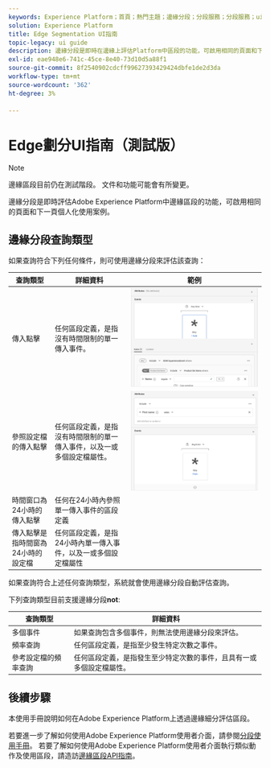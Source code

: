 ```yaml
---
keywords: Experience Platform；首頁；熱門主題；邊緣分段；分段服務；分段服務；ui指南；串流邊緣；
solution: Experience Platform
title: Edge Segmentation UI指南
topic-legacy: ui guide
description: 邊緣分段是即時在邊緣上評估Platform中區段的功能，可啟用相同的頁面和下一頁個人化使用案例。
exl-id: eae948e6-741c-45ce-8e40-73d10d5a88f1
source-git-commit: 8f2540902cdcff99627393429424dbfe1de2d3da
workflow-type: tm+mt
source-wordcount: '362'
ht-degree: 3%

---
```


# Edge劃分UI指南（測試版）

>[!NOTE]
>
>邊緣區段目前仍在測試階段。 文件和功能可能會有所變更。

邊緣分段是即時評估Adobe Experience Platform中邊緣區段的功能，可啟用相同的頁面和下一頁個人化使用案例。

## 邊緣分段查詢類型

如果查詢符合下列任何條件，則可使用邊緣分段來評估該查詢：

| 查詢類型 | 詳細資料 | 範例 |
| ---------- | ------- | ------- |
| 傳入點擊 | 任何區段定義，是指沒有時間限制的單一傳入事件。 | ![](../images/ui/edge-segmentation/incoming-hit.png) |
| 參照設定檔的傳入點擊 | 任何區段定義，是指沒有時間限制的單一傳入事件，以及一或多個設定檔屬性。 | ![](../images/ui/edge-segmentation/profile-hit.png) |
| 時間窗口為24小時的傳入點擊 | 任何在24小時內參照單一傳入事件的區段定義 |  |
| 傳入點擊是指時間窗為24小時的設定檔 | 任何區段定義，是指24小時內單一傳入事件，以及一或多個設定檔屬性 |  |

如果查詢符合上述任何查詢類型，系統就會使用邊緣分段自動評估查詢。

下列查詢類型目前支援邊緣分段&#x200B;**not**:

| 查詢類型 | 詳細資料 |
| ---------- | ------- |
| 多個事件 | 如果查詢包含多個事件，則無法使用邊緣分段來評估。 |
| 頻率查詢 | 任何區段定義，是指至少發生特定次數之事件。 |  |
| 參考設定檔的頻率查詢 | 任何區段定義，是指發生至少特定次數的事件，且具有一或多個設定檔屬性。 |  |

## 後續步驟

本使用手冊說明如何在Adobe Experience Platform上透過邊緣細分評估區段。

若要進一步了解如何使用Adobe Experience Platform使用者介面，請參閱[分段使用手冊](./overview.md)。 若要了解如何使用Adobe Experience Platform使用者介面執行類似動作及使用區段，請造訪[邊緣區段API指南](../api/edge-segmentation.md)。
